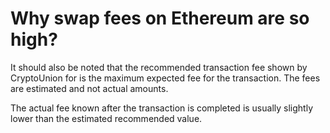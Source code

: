 # Why swap fees on Ethereum are so high?

It should also be noted that the recommended transaction fee shown by CryptoUnion for is the maximum expected fee for the transaction. The fees are estimated and not actual amounts.

The actual fee known after the transaction is completed is usually slightly lower than the estimated recommended value.

